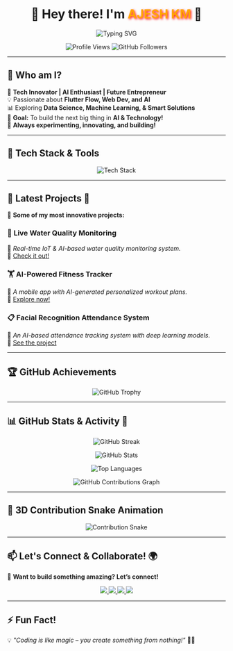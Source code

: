 <h1 align="center">  
  🚀 Hey there! I'm <strong><span style="color:#FFA500; text-shadow: 2px 2px 5px red;">AJESH KM</span></strong> 👋  
</h1>  

<p align="center">
  <img src="https://readme-typing-svg.herokuapp.com?font=Fira+Code&weight=600&size=24&pause=1000&color=F7C400&center=true&vCenter=true&width=700&lines=Tech+Enthusiast+%7C+Web+Dev+%7C+AI+Lover;Flutter+Flow+%7C+Data+Science+Learner+%7C+Innovator;Building+Smart+Solutions!+💡;Future+Entrepreneur+%7C+Let's+Collaborate!+🤝" alt="Typing SVG" />  
</p>  

<p align="center">
  <img src="https://komarev.com/ghpvc/?username=ajeshkm&label=🔥+Profile+Views&color=blue&style=flat" alt="Profile Views" />
  <img src="https://img.shields.io/github/followers/ajeshkm?label=Followers&style=social" alt="GitHub Followers">
</p>

---

## 🌟 **Who am I?**  
🚀 **Tech Innovator | AI Enthusiast | Future Entrepreneur**  
💡 Passionate about **Flutter Flow, Web Dev, and AI**  
📊 Exploring **Data Science, Machine Learning, & Smart Solutions**  
🎯 **Goal:** To build the next big thing in **AI & Technology!**  
🔬 **Always experimenting, innovating, and building!**  

---

## 🎨 **Tech Stack & Tools**  
<p align="center">  
  <img src="https://skillicons.dev/icons?i=python,dart,flutter,firebase,tensorflow,react,aws,docker,github,git,vscode,linux" alt="Tech Stack" />  
</p>  

---

## 💎 **Latest Projects** 🚀  
🎯 **Some of my most innovative projects:**  

### 🌊 **Live Water Quality Monitoring**  
📌 *Real-time IoT & AI-based water quality monitoring system.*  
🔗 [Check it out!](https://github.com/ajeshkm/live-water-quality-monitoring)  

### 🏋️ **AI-Powered Fitness Tracker**  
📌 *A mobile app with AI-generated personalized workout plans.*  
🔗 [Explore now!](https://github.com/ajeshkm/fitness-tracker)  

### 📋 **Facial Recognition Attendance System**  
📌 *An AI-based attendance tracking system with deep learning models.*  
🔗 [See the project](https://github.com/ajeshkm/ai-attendance)  

---

## 🏆 **GitHub Achievements**  
<p align="center">
  <img src="https://github-profile-trophy.vercel.app/?username=ajeshkm&theme=onedark&no-frame=true&margin-w=10" alt="GitHub Trophy">
</p>

---

## 📊 **GitHub Stats & Activity** 🌟  
<p align="center">
  <img src="https://github-readme-streak-stats.herokuapp.com?user=ajeshkm&theme=neon-dark&hide_border=true" alt="GitHub Streak" />
</p>  

<p align="center">
  <img src="https://github-readme-stats.vercel.app/api?username=ajeshkm&show_icons=true&theme=tokyonight&border_color=ffcc00" alt="GitHub Stats" />
</p>

<p align="center">
  <img src="https://github-readme-stats.vercel.app/api/top-langs/?username=ajeshkm&layout=compact&theme=tokyonight&border_color=ffcc00" alt="Top Languages" />
</p>

<p align="center">
  <img src="https://github-profile-summary-cards.vercel.app/api/cards/profile-details?username=ajeshkm&theme=github_dark" alt="GitHub Contributions Graph">
</p>

---

## 🐍 **3D Contribution Snake Animation**  
<p align="center">
  <img src="https://github.com/ajeshkm/ajeshkm/blob/output/github-contribution-grid-snake.svg" alt="Contribution Snake">
</p>

---

## 📫 **Let's Connect & Collaborate!** 🌍  
💬 **Want to build something amazing? Let’s connect!**  

<p align="center">  
  <a href="https://linkedin.com/in/ajesh-km-6a868626a">
    <img src="https://img.shields.io/badge/-LinkedIn-0077B5?style=for-the-badge&logo=linkedin&logoColor=white" />  
  </a>  
  <a href="https://twitter.com/ajeshkm">
    <img src="https://img.shields.io/badge/-Twitter-1DA1F2?style=for-the-badge&logo=twitter&logoColor=white" />  
  </a>  
  <a href="mailto:ajesh321km2@gmail.com">
    <img src="https://img.shields.io/badge/-Email-D14836?style=for-the-badge&logo=gmail&logoColor=white" />  
  </a>  
  <a href="https://github.com/ajeshkm">
    <img src="https://img.shields.io/badge/-GitHub-181717?style=for-the-badge&logo=github&logoColor=white" />  
  </a>  
</p>  

---

## ⚡ **Fun Fact!**  
💡 *"Coding is like magic – you create something from nothing!"* 🎩✨  
